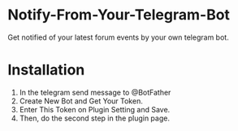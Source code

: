 # Notify-From-Your-Telegram-Bot

Get notified of your latest forum events by your own telegram bot.


# Installation

1. In the telegram send message to @BotFather
2. Create New Bot and Get Your Token.
3. Enter This Token on Plugin Setting and Save.
4. Then, do the second step in the plugin page.

